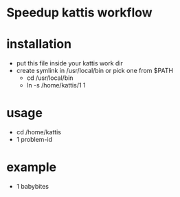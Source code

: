 # Speedup kattis workflow 

# installation
 - put this file inside your kattis work dir
 - create symlink in /usr/local/bin or pick one from $PATH
   * cd /usr/local/bin
   * ln -s /home/kattis/1 1
# usage
 - cd /home/kattis
 - 1 problem-id

# example
 - 1 babybites

